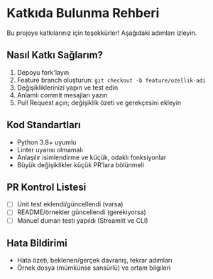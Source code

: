 # Katkıda Bulunma Rehberi

Bu projeye katkılarınız için teşekkürler! Aşağıdaki adımları izleyin.

## Nasıl Katkı Sağlarım?
1. Depoyu fork'layın
2. Feature branch oluşturun: `git checkout -b feature/ozellik-adi`
3. Değişikliklerinizi yapın ve test edin
4. Anlamlı commit mesajları yazın
5. Pull Request açın; değişiklik özeti ve gerekçesini ekleyin

## Kod Standartları
- Python 3.8+ uyumlu
- Linter uyarısı olmamalı
- Anlaşılır isimlendirme ve küçük, odaklı fonksiyonlar
- Büyük değişiklikler küçük PR’lara bölünmeli

## PR Kontrol Listesi
- [ ] Unit test eklendi/güncellendi (varsa)
- [ ] README/örnekler güncellendi (gerekiyorsa)
- [ ] Manuel duman testi yapıldı (Streamlit ve CLI)

## Hata Bildirimi
- Hata özeti, beklenen/gerçek davranış, tekrar adımları
- Örnek dosya (mümkünse sansürlü) ve ortam bilgileri

